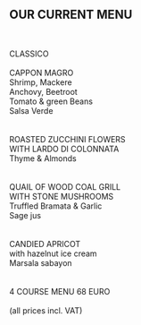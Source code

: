 ## OUR CURRENT MENU

<br>

CLASSICO <br>
<br>
CAPPON MAGRO<br>
Shrimp, Mackere <br>
Anchovy, Beetroot <br>
Tomato & green Beans <br>
Salsa Verde<br>
<br>
<br>
ROASTED ZUCCHINI FLOWERS <br>
WITH LARDO DI COLONNATA<br>
Thyme & Almonds<br>
<br>
<br>
QUAIL OF WOOD COAL GRILL <br>
WITH STONE MUSHROOMS<br>
Truffled Bramata & Garlic<br>
Sage jus<br>
<br>
<br>
CANDIED APRICOT<br>
with hazelnut ice cream<br>
Marsala sabayon<br>
<br>
<br>
4 COURSE MENU 68 EURO<br>
<br>
(all prices incl. VAT)

